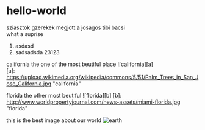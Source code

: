 # hello-world
sziasztok gzerekek megjott a josagos tibi bacsi  
what a suprise

1. asdasd
2. sadsadsda
  23123  

california the one of the most beutiful place ![california][a]  
[a]: https://upload.wikimedia.org/wikipedia/commons/5/51/Palm_Trees_in_San_Jose_California.jpg "california"

florida the other most beutiful ![florida][b]
[b]: http://www.worldpropertyjournal.com/news-assets/miami-florida.jpg "florida" 

this is the best image about our world ![earth](http://flatplanet.sourceforge.net/maps/images/earth.jpg "earth")
